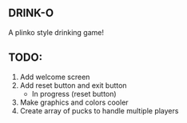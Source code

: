 DRINK-O
-------

A plinko style drinking game!

TODO:
-----
1) Add welcome screen
2) Add reset button and exit button
	- In progress (reset button)
3) Make graphics and colors cooler
4) Create array of pucks to handle multiple players
